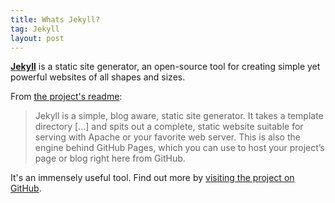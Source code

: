 ```yaml
---
title: Whats Jekyll?
tag: Jekyll
layout: post
---
```


**[Jekyll](http://jekyllrb.com)** is a static site generator, an open-source tool for creating simple yet powerful websites of all shapes and sizes.

From [the project's readme](https://github.com/jekyll/jekyll/blob/master/README.markdown):

> Jekyll is a simple, blog aware, static site generator. It takes a template directory [...] and spits out a complete, static website suitable for serving with Apache or your favorite web server. This is also the engine behind GitHub Pages, which you can use to host your project’s page or blog right here from GitHub.

It's an immensely useful tool. Find out more by [visiting the project on GitHub](https://github.com/jekyll/jekyll).
